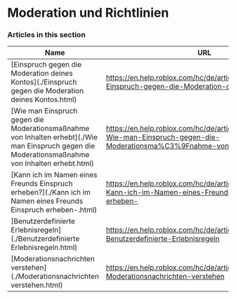 # Moderation und Richtlinien  
### Articles in this section
Name|URL
-|-
[Einspruch gegen die Moderation deines Kontos](./Einspruch gegen die Moderation deines Kontos.html) |https://en.help.roblox.com/hc/de/articles/360000245263-Einspruch-gegen-die-Moderation-deines-Kontos
[Wie man Einspruch gegen die Moderationsmaßnahme von Inhalten erhebt](./Wie man Einspruch gegen die Moderationsmaßnahme von Inhalten erhebt.html) |https://en.help.roblox.com/hc/de/articles/360000272703-Wie-man-Einspruch-gegen-die-Moderationsma%C3%9Fnahme-von-Inhalten-erhebt
[Kann ich im Namen eines Freunds Einspruch erheben?](./Kann ich im Namen eines Freunds Einspruch erheben-.html) |https://en.help.roblox.com/hc/de/articles/360000240183-Kann-ich-im-Namen-eines-Freunds-Einspruch-erheben-
[Benutzerdefinierte Erlebnisregeln](./Benutzerdefinierte Erlebnisregeln.html) |https://en.help.roblox.com/hc/de/articles/203312500-Benutzerdefinierte-Erlebnisregeln
[Moderationsnachrichten verstehen](./Moderationsnachrichten verstehen.html) |https://en.help.roblox.com/hc/de/articles/360020870412-Moderationsnachrichten-verstehen